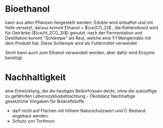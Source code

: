 # Bioethanol
kann aus allen Pflanzen hergestellt werden; 
Edukte wird entsaftet und mit Hefe versetzt, daraus kommt Ethanol + $\ce{CO_2}$ , die Kohlendioxid wird für Getränke ($\ce{H_2CO_3}$) genutzt.
nach der Fermentation und Destillation kommt "Schlempe" als Rest, welche eine 1:1 Mengenratio mit dem Produkt hat. Diese Schlempe wird als Futtermittel verwendet

Stroh kann auch zum Ethanol verwandelt werden, aber dafür wird Enzyme benötigt.

# Nachhaltigkeit
eine Entwicklung, die die heutigen Bedürfnissen deckt, ohne die zukünftige zu gefährden
Lebenszyklusbetrachtung - Ökobilanz
Nachhaltige gesetzliche Vorgaben für Biokraftstoffe
- darf nicht auf Flächen mit höhem Naturschutzwert und C-Bestand angebaut werden.
- Schutz von Torfmoor